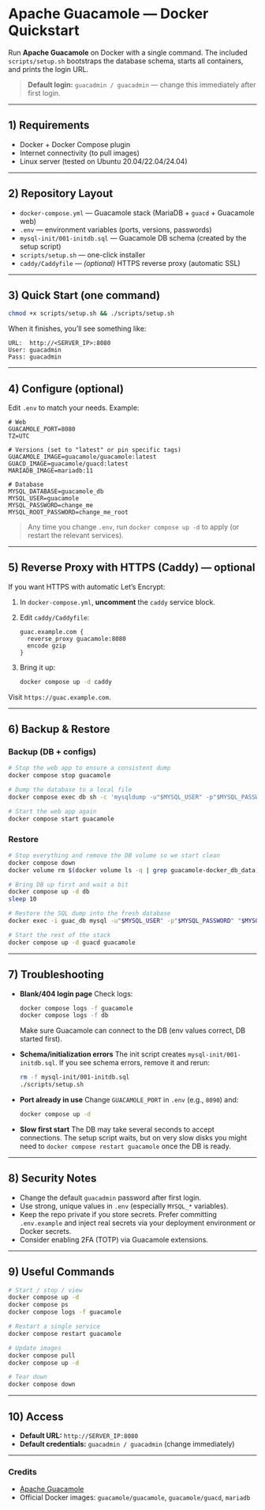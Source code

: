 # Apache Guacamole — Docker Quickstart

Run **Apache Guacamole** on Docker with a single command. The included `scripts/setup.sh` bootstraps the database schema, starts all containers, and prints the login URL.

> **Default login:** `guacadmin / guacadmin` — change this immediately after first login.

---

## 1) Requirements

* Docker + Docker Compose plugin
* Internet connectivity (to pull images)
* Linux server (tested on Ubuntu 20.04/22.04/24.04)

---

## 2) Repository Layout

* `docker-compose.yml` — Guacamole stack (MariaDB + `guacd` + Guacamole web)
* `.env` — environment variables (ports, versions, passwords)
* `mysql-init/001-initdb.sql` — Guacamole DB schema (created by the setup script)
* `scripts/setup.sh` — one-click installer
* `caddy/Caddyfile` — *(optional)* HTTPS reverse proxy (automatic SSL)

---

## 3) Quick Start (one command)

```bash
chmod +x scripts/setup.sh && ./scripts/setup.sh
```

When it finishes, you’ll see something like:

```
URL:  http://<SERVER_IP>:8080
User: guacadmin
Pass: guacadmin
```

---

## 4) Configure (optional)

Edit `.env` to match your needs. Example:

```env
# Web
GUACAMOLE_PORT=8080
TZ=UTC

# Versions (set to "latest" or pin specific tags)
GUACAMOLE_IMAGE=guacamole/guacamole:latest
GUACD_IMAGE=guacamole/guacd:latest
MARIADB_IMAGE=mariadb:11

# Database
MYSQL_DATABASE=guacamole_db
MYSQL_USER=guacamole
MYSQL_PASSWORD=change_me
MYSQL_ROOT_PASSWORD=change_me_root
```

> Any time you change `.env`, run `docker compose up -d` to apply (or restart the relevant services).

---

## 5) Reverse Proxy with HTTPS (Caddy) — optional

If you want HTTPS with automatic Let’s Encrypt:

1. In `docker-compose.yml`, **uncomment** the `caddy` service block.
2. Edit `caddy/Caddyfile`:

   ```caddy
   guac.example.com {
     reverse_proxy guacamole:8080
     encode gzip
   }
   ```
3. Bring it up:

   ```bash
   docker compose up -d caddy
   ```

Visit `https://guac.example.com`.

---

## 6) Backup & Restore

### Backup (DB + configs)

```bash
# Stop the web app to ensure a consistent dump
docker compose stop guacamole

# Dump the database to a local file
docker compose exec db sh -c 'mysqldump -u"$MYSQL_USER" -p"$MYSQL_PASSWORD" "$MYSQL_DATABASE"' > guacamole-backup.sql

# Start the web app again
docker compose start guacamole
```

### Restore

```bash
# Stop everything and remove the DB volume so we start clean
docker compose down
docker volume rm $(docker volume ls -q | grep guacamole-docker_db_data) || true

# Bring DB up first and wait a bit
docker compose up -d db
sleep 10

# Restore the SQL dump into the fresh database
docker exec -i guac_db mysql -u"$MYSQL_USER" -p"$MYSQL_PASSWORD" "$MYSQL_DATABASE" < guacamole-backup.sql

# Start the rest of the stack
docker compose up -d guacd guacamole
```

---

## 7) Troubleshooting

* **Blank/404 login page**
  Check logs:

  ```bash
  docker compose logs -f guacamole
  docker compose logs -f db
  ```

  Make sure Guacamole can connect to the DB (env values correct, DB started first).

* **Schema/initialization errors**
  The init script creates `mysql-init/001-initdb.sql`. If you see schema errors, remove it and rerun:

  ```bash
  rm -f mysql-init/001-initdb.sql
  ./scripts/setup.sh
  ```

* **Port already in use**
  Change `GUACAMOLE_PORT` in `.env` (e.g., `8090`) and:

  ```bash
  docker compose up -d
  ```

* **Slow first start**
  The DB may take several seconds to accept connections. The setup script waits, but on very slow disks you might need to `docker compose restart guacamole` once the DB is ready.

---

## 8) Security Notes

* Change the default `guacadmin` password after first login.
* Use strong, unique values in `.env` (especially `MYSQL_*` variables).
* Keep the repo private if you store secrets. Prefer committing `.env.example` and inject real secrets via your deployment environment or Docker secrets.
* Consider enabling 2FA (TOTP) via Guacamole extensions.

---

## 9) Useful Commands

```bash
# Start / stop / view
docker compose up -d
docker compose ps
docker compose logs -f guacamole

# Restart a single service
docker compose restart guacamole

# Update images
docker compose pull
docker compose up -d

# Tear down
docker compose down
```

---

## 10) Access

* **Default URL:** `http://SERVER_IP:8080`
* **Default credentials:** `guacadmin / guacadmin` (change immediately)

---

### Credits

* [Apache Guacamole](https://guacamole.apache.org/)
* Official Docker images: `guacamole/guacamole`, `guacamole/guacd`, `mariadb`
